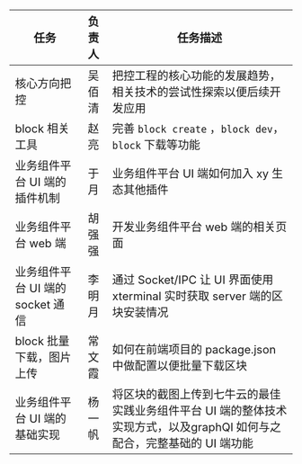 | 任务 |              负责人        | 任务描述 |
| -- | :----: | -- |
| 核心方向把控 |      吴佰清         | 把控工程的核心功能的发展趋势，相关技术的尝试性探索以便后续开发应用                                                     |
| block  相关工具                  |                赵亮                  | 完善 `block create` ，`block dev`，`block` 下载等功能                                                                  |
| 业务组件平台 UI 端的插件机制     |                             于月                 | 业务组件平台 UI 端如何加入 xy 生态其他插件                                                                             |
| 业务组件平台 web 端              |                          胡强强                    | 开发业务组件平台 web 端的相关页面                                                                                      |
| 业务组件平台 UI 端的 socket 通信 |                李明月                    | 通过 Socket/IPC 让 UI 界面使用 xterminal 实时获取 server 端的区块安装情况                                              |
| block 批量下载，图片上传         |               常文霞               | 如何在前端项目的 package.json 中做配置以便批量下载区块                                                                 |
| 业务组件平台 UI 端的基础实现     |             杨一帆                    | 将区块的截图上传到七牛云的最佳实践业务组件平台 UI 端的整体技术实现方式，以及graphQl 如何与之配合，完整基础的 UI 端功能 |

<style>
table {
  font-size: 20px;
  }
</style>
